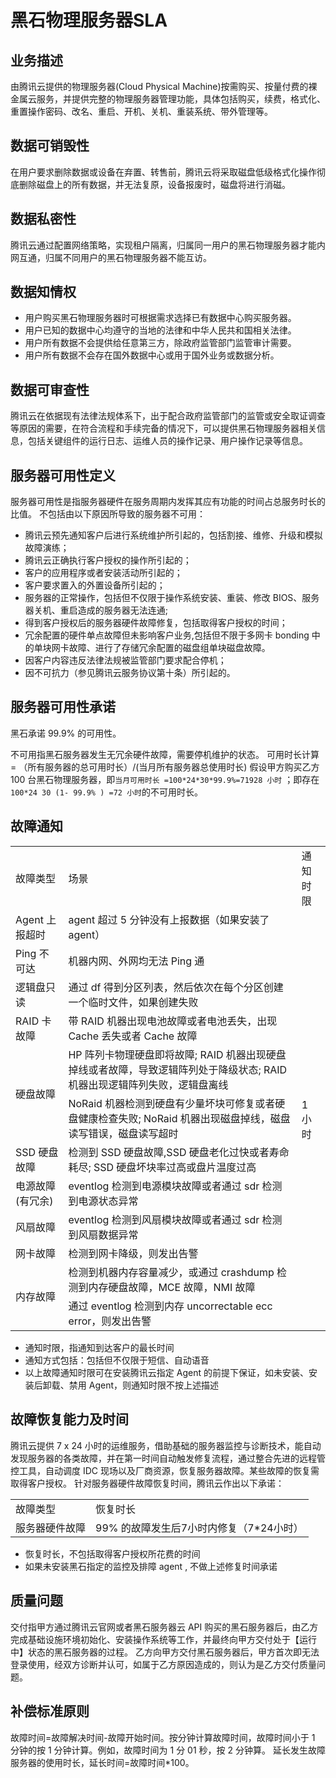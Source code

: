 # 黑石物理服务器SLA

## 业务描述
由腾讯云提供的物理服务器(Cloud Physical Machine)按需购买、按量付费的裸金属云服务，并提供完整的物理服务器管理功能，具体包括购买，续费，格式化、重置操作密码、改名、重启、开机、关机、重装系统、带外管理等。

## 数据可销毁性
在用户要求删除数据或设备在弃置、转售前，腾讯云将采取磁盘低级格式化操作彻底删除磁盘上的所有数据，并无法复原，设备报废时，磁盘将进行消磁。

## 数据私密性
腾讯云通过配置网络策略，实现租户隔离，归属同一用户的黑石物理服务器才能内网互通，归属不同用户的黑石物理服务器不能互访。

## 数据知情权
- 用户购买黑石物理服务器时可根据需求选择已有数据中心购买服务器。 
- 用户已知的数据中心均遵守的当地的法律和中华人民共和国相关法律。 
- 用户所有数据不会提供给任意第三方，除政府监管部门监管审计需要。 
- 用户所有数据不会存在国外数据中心或用于国外业务或数据分析。


## 数据可审查性
腾讯云在依据现有法律法规体系下，出于配合政府监管部门的监管或安全取证调查等原因的需要，在符合流程和手续完备的情况下，可以提供黑石物理服务器相关信息，包括关键组件的运行日志、运维人员的操作记录、用户操作记录等信息。

## 服务器可用性定义
服务器可用性是指服务器硬件在服务周期内发挥其应有功能的时间占总服务时长的比值。
不包括由以下原因所导致的服务器不可用：</br>

-  腾讯云预先通知客户后进行系统维护所引起的，包括割接、维修、升级和模拟故障演练；  
-  腾讯云正确执行客户授权的操作所引起的；
-  客户的应用程序或者安装活动所引起的；
-  客户要求置入的外置设备所引起的； 
-  服务器的正常操作，包括但不仅限于操作系统安装、重装、修改 BIOS、服务器关机、重启造成的服务器无法连通;
-  得到客户授权后的服务器硬件故障修复，包括取得客户授权的时间；
-  冗余配置的硬件单点故障但未影响客户业务,包括但不限于多网卡 bonding 中的单块网卡故障、进行了存储冗余配置的磁盘组单块磁盘故障。
-  因客户内容违反法律法规被监管部门要求配合停机；
-  因不可抗力（参见腾讯云服务协议第十条）所引起的。

## 服务器可用性承诺

黑石承诺 99.9% 的可用性。 </br>

不可用指黑石服务器发生无冗余硬件故障，需要停机维护的状态。
可用时长计算 = （所有服务器的总可用时长）/(当月所有服务器总使用时长)
假设甲方购买乙方 100 台黑石物理服务器，即`当月可用时长 =100*24*30*99.9%=71928 小时` ；即存在`100*24 30 (1- 99.9% ) =72 小时`的不可用时长。

## 故障通知

<table>
<tr>
<td>故障类型</td>
<td>场景</td>
<td>通知时限</td>
</tr>

<tr>
<td>Agent 上报超时</td>
<td>agent 超过 5 分钟没有上报数据（如果安装了agent）</td>
<td rowspan="12">1 小时</td>
</tr>

<tr>
<td>Ping 不可达</td>
<td>机器内网、外网均无法 Ping 通</td>

</tr>

<tr>
<td>逻辑盘只读</td>
<td>通过 df 得到分区列表，然后依次在每个分区创建一个临时文件，如果创建失败</td>

</tr>

<tr>
<td>RAID 卡故障</td>
<td>带 RAID 机器出现电池故障或者电池丢失，出现 Cache 丢失或者 Cache 故障</td>

</tr>

<tr>
<td rowspan="2">硬盘故障</td>
<td>HP 阵列卡物理硬盘即将故障; RAID 机器出现硬盘掉线或者故障，导致逻辑阵列处于降级状态; RAID 机器出现逻辑阵列失败，逻辑盘离线</td>

</tr>

<tr>
<td>NoRaid 机器检测到硬盘有少量坏块可修复或者硬盘健康检查失败; NoRaid 机器出现磁盘掉线，磁盘读写错误，磁盘读写超时</td>
</tr>

<tr>
<td>SSD 硬盘故障</td>
<td>检测到 SSD 硬盘故障,SSD 硬盘老化过快或者寿命耗尽; SSD 硬盘坏块率过高或盘片温度过高</td>
</tr>

<tr>
<td>电源故障(有冗余)</td>
<td>eventlog 检测到电源模块故障或者通过 sdr 检测到电源状态异常</td>
</tr>

<tr>
<td>风扇故障</td>
<td>eventlog 检测到风扇模块故障或者通过 sdr 检测到风扇数据异常</td>
</tr>

<tr>
<td>网卡故障</td>
<td>检测到网卡降级，则发出告警</td>
</tr>

<tr>
<td rowspan="2">内存故障</td>
<td>检测到机器内存容量减少，或通过 crashdump 检测到内存硬盘故障，MCE 故障，NMI 故障</td>
</tr>

<tr>
<td>通过 eventlog 检测到内存 uncorrectable ecc error，则发出告警</td>
</tr>

</table>

- 	通知时限，指通知到达客户的最长时间
- 	通知方式包括：包括但不仅限于短信、自动语音
- 	以上故障通知时限可在安装腾讯云指定 Agent 的前提下保证，如未安装、安装后卸载、禁用 Agent，则通知时限不按上述描述

## 故障恢复能力及时间
腾讯云提供 7 x 24 小时的运维服务，借助基础的服务器监控与诊断技术，能自动发现服务器的各类故障，并在第一时间自动触发修复流程，通过整合先进的远程管控工具，自动调度 IDC 现场以及厂商资源，恢复服务器故障。某些故障的恢复需取得客户授权。
针对服务器硬件故障恢复时间，腾讯云作出以下承诺：

<table>
<tr>
<td>故障类型</td>
<td>恢复时长</td>
<tr>

<tr>
<td>服务器硬件故障</td>
<td>99% 的故障发生后7小时内修复（7*24小时）</td>
<tr>
</table>

-  恢复时长，不包括取得客户授权所花费的时间
-  如果未安装黑石指定的监控及排障 agent , 不做上述修复时间承诺

## 质量问题
交付指甲方通过腾讯云官网或者黑石服务器云 API 购买的黑石服务器后，由乙方完成基础设施环境初始化、安装操作系统等工作，并最终向甲方交付处于【运行中】状态的黑石服务器的过程。
乙方向甲方交付黑石服务器后，甲方首次即无法登录使用，经双方诊断并认可，如属于乙方原因造成的，则认为是乙方交付质量问题。

## 补偿标准原则
故障时间=故障解决时间-故障开始时间。按分钟计算故障时间，故障时间小于 1 分钟的按 1 分钟计算。例如，故障时间为 1 分 01 秒，按 2 分钟算。
延长发生故障服务器的使用时长，延长时间=故障时间*100。
